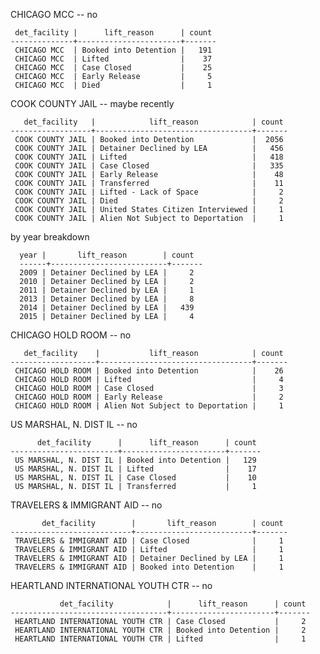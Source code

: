 CHICAGO MCC -- no

     det_facility |      lift_reason      | count
    --------------+-----------------------+-------
     CHICAGO MCC  | Booked into Detention |   191
     CHICAGO MCC  | Lifted                |    37
     CHICAGO MCC  | Case Closed           |    25
     CHICAGO MCC  | Early Release         |     5
     CHICAGO MCC  | Died                  |     1

COOK COUNTY JAIL -- maybe recently

       det_facility   |            lift_reason            | count
    ------------------+-----------------------------------+-------
     COOK COUNTY JAIL | Booked into Detention             |  2056
     COOK COUNTY JAIL | Detainer Declined by LEA          |   456
     COOK COUNTY JAIL | Lifted                            |   418
     COOK COUNTY JAIL | Case Closed                       |   335
     COOK COUNTY JAIL | Early Release                     |    48
     COOK COUNTY JAIL | Transferred                       |    11
     COOK COUNTY JAIL | Lifted - Lack of Space            |     2
     COOK COUNTY JAIL | Died                              |     2
     COOK COUNTY JAIL | United States Citizen Interviewed |     1
     COOK COUNTY JAIL | Alien Not Subject to Deportation  |     1

by year breakdown

      year |       lift_reason        | count
      ------+--------------------------+-------
      2009 | Detainer Declined by LEA |     2
      2010 | Detainer Declined by LEA |     2
      2011 | Detainer Declined by LEA |     1
      2013 | Detainer Declined by LEA |     8
      2014 | Detainer Declined by LEA |   439
      2015 | Detainer Declined by LEA |     4


CHICAGO HOLD ROOM -- no

       det_facility    |           lift_reason            | count
    -------------------+----------------------------------+-------
     CHICAGO HOLD ROOM | Booked into Detention            |    26
     CHICAGO HOLD ROOM | Lifted                           |     4
     CHICAGO HOLD ROOM | Case Closed                      |     3
     CHICAGO HOLD ROOM | Early Release                    |     2
     CHICAGO HOLD ROOM | Alien Not Subject to Deportation |     1

US MARSHAL, N. DIST IL -- no

          det_facility      |      lift_reason      | count
    ------------------------+-----------------------+-------
     US MARSHAL, N. DIST IL | Booked into Detention |   129
     US MARSHAL, N. DIST IL | Lifted                |    17
     US MARSHAL, N. DIST IL | Case Closed           |    10
     US MARSHAL, N. DIST IL | Transferred           |     1

TRAVELERS & IMMIGRANT AID -- no

           det_facility        |       lift_reason        | count
    ---------------------------+--------------------------+-------
     TRAVELERS & IMMIGRANT AID | Case Closed              |     1
     TRAVELERS & IMMIGRANT AID | Lifted                   |     1
     TRAVELERS & IMMIGRANT AID | Detainer Declined by LEA |     1
     TRAVELERS & IMMIGRANT AID | Booked into Detention    |     1

HEARTLAND INTERNATIONAL YOUTH CTR -- no

               det_facility            |      lift_reason      | count
    -----------------------------------+-----------------------+-------
     HEARTLAND INTERNATIONAL YOUTH CTR | Case Closed           |     2
     HEARTLAND INTERNATIONAL YOUTH CTR | Booked into Detention |     2
     HEARTLAND INTERNATIONAL YOUTH CTR | Lifted                |     1
